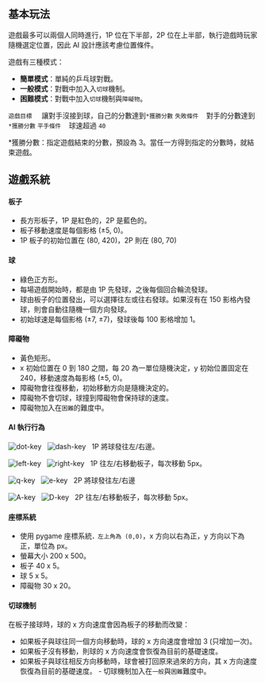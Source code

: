 ## 基本玩法

遊戲最多可以兩個人同時進行，1P 位在下半部，2P 位在上半部，執行遊戲時玩家隨機選定位置，因此 AI 設計應該考慮位置條件。

遊戲有三種模式：

- **簡單模式**：單純的乒乓球對戰。
- **一般模式**：對戰中加入入`切球`機制。
- **困難模式**：對戰中加入`切球`機制與`障礙物`。

`遊戲目標` &nbsp;&nbsp;&nbsp; 讓對手沒接到球，自己的分數達到`*獲勝分數`
`失敗條件`&nbsp;&nbsp;&nbsp; 對手的分數達到`*獲勝分數`
`平手條件`&nbsp;&nbsp;&nbsp; 球速超過 `40`

\*獲勝分數：指定遊戲結束的分數，預設為 3。當任一方得到指定的分數時，就結束遊戲。

## 遊戲系統

#### 板子

- 長方形板子，1P 是紅色的，2P 是藍色的。
- 板子移動速度是每個影格 (±5, 0)。
- 1P 板子的初始位置在 (80, 420)，2P 則在 (80, 70)

#### 球

- 綠色正方形。
- 每場遊戲開始時，都是由 1P 先發球，之後每個回合輪流發球。
- 球由板子的位置發出，可以選擇往左或往右發球。如果沒有在 150 影格內發球，則會自動往隨機一個方向發球。
- 初始球速是每個影格 (±7, ±7)，發球後每 100 影格增加 1。

#### 障礙物

- 黃色矩形。
- x 初始位置在 0 到 180 之間，每 20 為一單位隨機決定，y 初始位置固定在 240，移動速度為每影格 (±5, 0)。
- 障礙物會往復移動，初始移動方向是隨機決定的。
- 障礙物不會切球，球撞到障礙物會保持球的速度。
- 障礙物加入在`困難`的難度中。

#### AI 執行行為

![dot-key](https://hackmd.io/_uploads/SJH89f-10.png)&nbsp;&nbsp;&nbsp;![dash-key](https://hackmd.io/_uploads/BypI9f-1R.png)&nbsp;&nbsp;&nbsp;1P 將球發往左/右邊。

![left-key](https://hackmd.io/_uploads/Sk9O9f-J0.png)&nbsp;&nbsp;&nbsp;![right-key](https://hackmd.io/_uploads/Syxgt9zWJA.png)&nbsp;&nbsp;&nbsp;1P 往左/右移動板子，每次移動 5px。

![q-key](https://hackmd.io/_uploads/HJCF9Gb1A.png)&nbsp;&nbsp;&nbsp;![e-key](https://hackmd.io/_uploads/ByX9qfZyC.png)&nbsp;&nbsp;&nbsp;2P 將球發往左/右邊

![A-key](https://hackmd.io/_uploads/H1jj5MZyR.png)&nbsp;&nbsp;&nbsp;![D-key](https://hackmd.io/_uploads/SkV3cMW1R.png)&nbsp;&nbsp;&nbsp;2P 往左/右移動板子，每次移動 5px。

#### 座標系統

- 使用 pygame 座標系統`，左上角為 (0,0)`，x 方向以右為正，y 方向以下為正，單位為 px。
- 螢幕大小 200 x 500。
- 板子 40 x 5。
- 球 5 x 5。
- 障礙物 30 x 20。

#### 切球機制

在板子接球時，球的 x 方向速度會因為板子的移動而改變：

- 如果板子與球往同一個方向移動時，球的 x 方向速度會增加 3 (只增加一次)。
- 如果板子沒有移動，則球的 x 方向速度會恢復為目前的基礎速度。
- 如果板子與球往相反方向移動時，球會被打回原來過來的方向，其 x 方向速度恢復為目前的基礎速度。 - 切球機制加入在`一般`與`困難`難度中。
